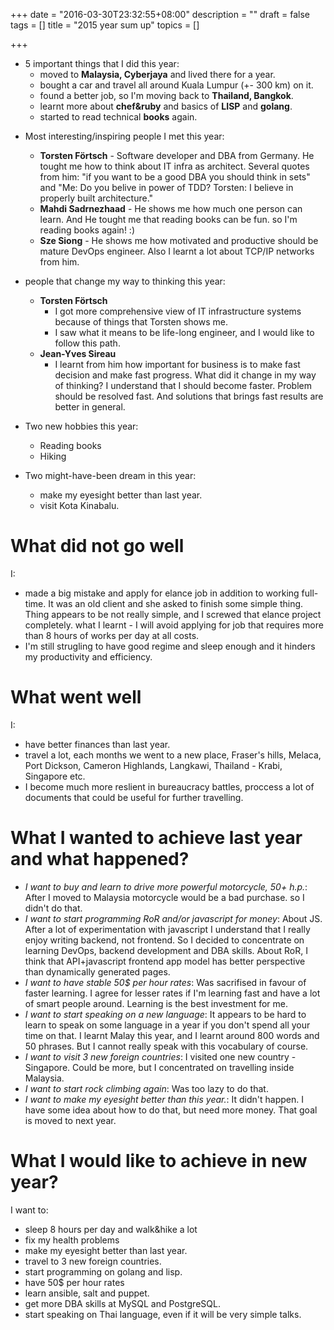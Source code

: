 +++
date = "2016-03-30T23:32:55+08:00"
description = ""
draft = false
tags = []
title = "2015 year sum up"
topics = []

+++

* 5 important things that I did this year: 
    * moved to **Malaysia, Cyberjaya** and lived there for a year.
    * bought a car and travel all around Kuala Lumpur (+- 300 km) on it.
    * found a better job, so I'm moving back to **Thailand, Bangkok**.
    * learnt more about **chef&ruby** and basics of **LISP** and **golang**.
    * started to read technical **books** again.

<!--more-->

* Most interesting/inspiring people I met this year:
    * **Torsten Förtsch** - Software developer and DBA from Germany. He tought me how to think about IT infra as architect. Several quotes from him: "if you want to be a good DBA you should think in sets" and "Me: Do you belive in power of TDD? Torsten: I believe in properly built architecture."
    * **Mahdi Sadrnezhaad** - He shows me how much one person can learn. And He tought me that reading books can be fun. so I'm reading books again! :)
    * **Sze Siong** - He shows me how motivated and productive should be mature DevOps engineer. Also I learnt a lot about TCP/IP networks from him.

* people that change my way to thinking this year:
    * **Torsten Förtsch**
        * I got more comprehensive view of IT infrastructure systems because of things that Torsten shows me. 
        * I saw what it means to be life-long engineer, and I would like to follow this path. 
    * **Jean-Yves Sireau**
        * I learnt from him how important for business is to make fast decision and make fast progress. What did it change in my way of thinking? I understand that I should become faster. Problem should be resolved fast. And solutions that brings fast results are better in general.

* Two new hobbies this year:
    * Reading books
    * Hiking

* Two might-have-been dream in this year:
    * make my eyesight better than last year.
    * visit Kota Kinabalu.

# What did not go well

I:

* made a big mistake and apply for elance job in addition to working full-time. It was an old client and she asked to finish some simple thing. Thing appears to be not really simple, and I screwed that elance project completely. what I learnt - I will avoid applying for job that requires more than 8 hours of works per day at all costs.
* I'm still strugling to have good regime and sleep enough and it hinders my productivity and efficiency.


# What went well

I:

* have better finances than last year.
* travel a lot, each months we went to a new place, Fraser's hills, Melaca, Port Dickson, Cameron Highlands, Langkawi, Thailand - Krabi, Singapore etc.
* I become much more reslient in bureaucracy battles, proccess a lot of documents that could be useful for further travelling.

# What I wanted to achieve last year and what happened?

* _I want to buy and learn to drive more powerful motorcycle, 50+ h.p._: 
  After I moved to Malaysia motorcycle would be a bad purchase. so I didn't do that.
* _I want to start programming RoR and/or javascript for money_: About JS. After a lot of experimentation with javascript I understand that I really enjoy writing backend, not frontend. So I decided to concentrate on learning DevOps, backend development and DBA skills. About RoR, I think that API+javascript frontend app model has better perspective than dynamically generated pages.
* _I want to have stable 50$ per hour rates_: Was sacrifised in favour of faster learning. I agree for lesser rates if I'm learning fast and have a lot of smart people around. Learning is the best investment for me.
* _I want to start speaking on a new language_: It appears to be hard to learn to speak on some language in a year if you don't spend all your time on that. I learnt Malay this year, and I learnt around 800 words and 50 phrases. But I cannot really speak with this vocabulary of course.
* _I want to visit 3 new foreign countries_: I visited one new country - Singapore. Could be more, but I concentrated on travelling inside Malaysia.
* _I want to start rock climbing again_: Was too lazy to do that.
* _I want to make my eyesight better than this year._: It didn't happen. I have some idea about how to do that, but need more money. That goal is moved to next year.

# What I would like to achieve in new year?

I want to:

* sleep 8 hours per day and walk&hike a lot
* fix my health problems 
* make my eyesight better than last year.
* travel to 3 new foreign countries.
* start programming on golang and lisp.
* have 50$ per hour rates
* learn ansible, salt and puppet.
* get more DBA skills at MySQL and PostgreSQL.
* start speaking on Thai language, even if it will be very simple talks.

